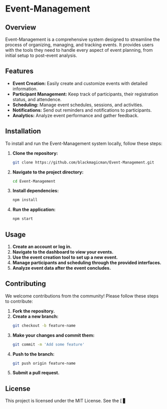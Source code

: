 # Event-Management

## Overview
Event-Management is a comprehensive system designed to streamline the process of organizing, managing, and tracking events. It provides users with the tools they need to handle every aspect of event planning, from initial setup to post-event analysis.

## Features
- **Event Creation:** Easily create and customize events with detailed information.
- **Participant Management:** Keep track of participants, their registration status, and attendence.
- **Scheduling:** Manage event schedules, sessions, and activities. 
- **Notifications:** Send out reminders and notifications to participants.
- **Analytics:** Analyze event performance and gather feedback.

## Installation
To install and run the Event-Management system locally, follow these steps:  

1. **Clone the repository:**
   ```bash
   git clone https://github.com/blackmagicman/Event-Management.git
   ```

2. **Navigate to the project directory:**
   ```bash
   cd Event-Management
   ```

3. **Install dependencies:**
   ```bash
   npm install
   ```

4. **Run the application:**
   ```bash
   npm start
   ```

## Usage
1. **Create an account or log in.**
2. **Navigate to the dashboard to view your events.**
3. **Use the event creation tool to set up a new event.**
4. **Manage participants and scheduling through the provided interfaces.**
5. **Analyze event data after the event concludes.**

## Contributing
We welcome contributions from the community! Please follow these steps to contribute:

1. **Fork the repository.**
2. **Create a new branch:**
   ```bash
   git checkout -b feature-name
   ```
3. **Make your changes and commit them:**
   ```bash
   git commit -m 'Add some feature'
   ```
4. **Push to the branch:**
   ```bash
   git push origin feature-name
   ```
5. **Submit a pull request.**

## License
This project is licensed under the MIT License. See the [ ▋
